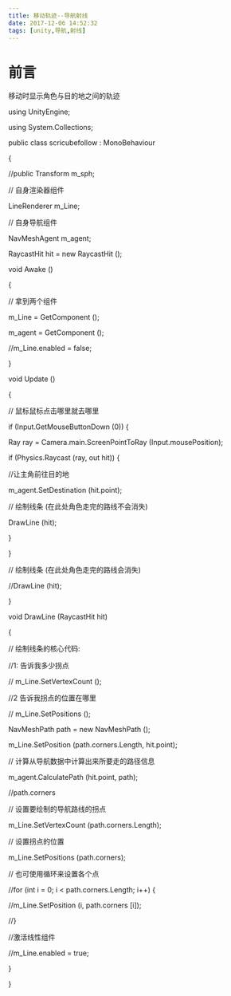 ```yaml
---
title: 移动轨迹--导航射线
date: 2017-12-06 14:52:32
tags: [unity,导航,射线]
---
```

# 前言

移动时显示角色与目的地之间的轨迹

<!--more-->

using UnityEngine;

using System.Collections;

public class scricubefollow : MonoBehaviour

{

//public Transform m_sph;

// 自身渲染器组件

LineRenderer m_Line;

// 自身导航组件

NavMeshAgent m_agent;

RaycastHit hit = new RaycastHit ();

void Awake ()

{

// 拿到两个组件

m_Line = GetComponent ();

m_agent = GetComponent ();

//m_Line.enabled = false;

}

void Update ()

{

// 鼠标鼠标点击哪里就去哪里

if (Input.GetMouseButtonDown (0)) {

Ray ray = Camera.main.ScreenPointToRay (Input.mousePosition);

if (Physics.Raycast (ray, out hit)) {

//让主角前往目的地

m_agent.SetDestination (hit.point);

// 绘制线条 (在此处角色走完的路线不会消失)

DrawLine (hit);

}

}

// 绘制线条 (在此处角色走完的路线会消失)

//DrawLine (hit);

}

void DrawLine (RaycastHit hit)

{

// 绘制线条的核心代码:

//1: 告诉我多少拐点

// m_Line.SetVertexCount ();

//2 告诉我拐点的位置在哪里

// m_Line.SetPositions ();

NavMeshPath path = new NavMeshPath ();

m_Line.SetPosition (path.corners.Length, hit.point);

// 计算从导航数据中计算出来所要走的路径信息

m_agent.CalculatePath (hit.point, path);

//path.corners

// 设置要绘制的导航路线的拐点

m_Line.SetVertexCount (path.corners.Length);

// 设置拐点的位置

m_Line.SetPositions (path.corners);

// 也可使用循环来设置各个点

//for (int i = 0; i < path.corners.Length; i++) {

//m_Line.SetPosition (i, path.corners [i]);

//}

//激活线性组件

//m_Line.enabled = true;

}

}

